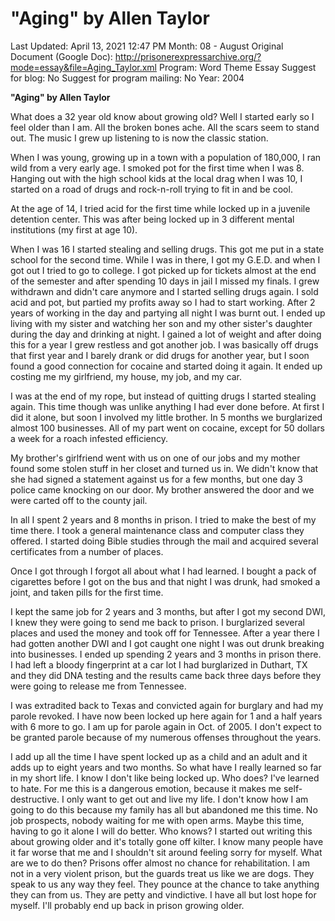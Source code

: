 # "Aging" by Allen Taylor

Last Updated: April 13, 2021 12:47 PM
Month: 08 - August
Original Document (Google Doc): http://prisonerexpressarchive.org/?mode=essay&file=Aging_Taylor.xml
Program: Word Theme Essay
Suggest for blog: No
Suggest for program mailing: No
Year: 2004

**"Aging" by Allen Taylor**

What does a 32 year old know about growing old? Well I started early so I feel older than I am. All the broken bones ache. All the scars seem to stand out. The music I grew up listening to is now the classic station.

When I was young, growing up in a town with a population of 180,000, I ran wild from a very early age. I smoked pot for the first time when I was 8. Hanging out with the high school kids at the local drag when I was 10, I started on a road of drugs and rock-n-roll trying to fit in and be cool.

At the age of 14, I tried acid for the first time while locked up in a juvenile detention center. This was after being locked up in 3 different mental institutions (my first at age 10).

When I was 16 I started stealing and selling drugs. This got me put in a state school for the second time. While I was in there, I got my G.E.D. and when I got out I tried to go to college. I got picked up for tickets almost at the end of the semester and after spending 10 days in jail I missed my finals. I grew withdrawn and didn't care anymore and I started selling drugs again. I sold acid and pot, but partied my profits away so I had to start working. After 2 years of working in the day and partying all night I was burnt out. I ended up living with my sister and watching her son and my other sister's daughter during the day and drinking at night. I gained a lot of weight and after doing this for a year I grew restless and got another job. I was basically off drugs that first year and I barely drank or did drugs for another year, but I soon found a good connection for cocaine and started doing it again. It ended up costing me my girlfriend, my house, my job, and my car.

I was at the end of my rope, but instead of quitting drugs I started stealing again. This time though was unlike anything I had ever done before. At first I did it alone, but soon I involved my little brother. In 5 months we burglarized almost 100 businesses. All of my part went on cocaine, except for 50 dollars a week for a roach infested efficiency.

My brother's girlfriend went with us on one of our jobs and my mother found some stolen stuff in her closet and turned us in. We didn't know that she had signed a statement against us for a few months, but one day 3 police came knocking on our door. My brother answered the door and we were carted off to the county jail.

In all I spent 2 years and 8 months in prison. I tried to make the best of my time there. I took a general maintenance class and computer class they offered. I started doing Bible studies through the mail and acquired several certificates from a number of places.

Once I got through I forgot all about what I had learned. I bought a pack of cigarettes before I got on the bus and that night I was drunk, had smoked a joint, and taken pills for the first time.

I kept the same job for 2 years and 3 months, but after I got my second DWI, I knew they were going to send me back to prison. I burglarized several places and used the money and took off for Tennessee. After a year there I had gotten another DWI and I got caught one night I was out drunk breaking into businesses. I ended up spending 2 years and 3 months in prison there. I had left a bloody fingerprint at a car lot I had burglarized in Duthart, TX and they did DNA testing and the results came back three days before they were going to release me from Tennessee.

I was extradited back to Texas and convicted again for burglary and had my parole revoked. I have now been locked up here again for 1 and a half years with 6 more to go. I am up for parole again in Oct. of 2005. I don't expect to be granted parole because of my numerous offenses throughout the years.

I add up all the time I have spent locked up as a child and an adult and it adds up to eight years and two months. So what have I really learned so far in my short life. I know I don't like being locked up. Who does? I've learned to hate. For me this is a dangerous emotion, because it makes me self-destructive. I only want to get out and live my life. I don't know how I am going to do this because my family has all but abandoned me this time. No job prospects, nobody waiting for me with open arms. Maybe this time, having to go it alone I will do better. Who knows? I started out writing this about growing older and it's totally gone off kilter. I know many people have it far worse that me and I shouldn't sit around feeling sorry for myself. What are we to do then? Prisons offer almost no chance for rehabilitation. I am not in a very violent prison, but the guards treat us like we are dogs. They speak to us any way they feel. They pounce at the chance to take anything they can from us. They are petty and vindictive. I have all but lost hope for myself. I'll probably end up back in prison growing older.